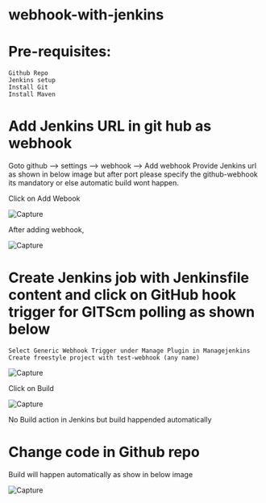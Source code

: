# webhook-with-jenkins

# Pre-requisites:
    Github Repo
    Jenkins setup
    Install Git
    Install Maven
# Add Jenkins URL in git hub as webhook
  Goto github --> settings --> webhook --> Add webhook
  Provide Jenkins url as shown in below image  but after port please specify the github-webhook its mandatory or else automatic build wont happen.
  
   
  
  Click on Add Webook
  
  ![Capture](https://user-images.githubusercontent.com/54719289/104009295-d136a980-51d0-11eb-98cf-4ba0723a5ffc.JPG)
  
  After adding webhook,
  
  ![Capture](https://user-images.githubusercontent.com/54719289/104009429-08a55600-51d1-11eb-9274-3df584ea9e26.JPG)

  
# Create Jenkins job with Jenkinsfile content and click on GitHub hook trigger for GITScm polling as shown below

    Select Generic Webhook Trigger under Manage Plugin in Managejenkins
    Create freestyle project with test-webhook (any name)
    
  ![Capture](https://user-images.githubusercontent.com/54719289/104009522-37bbc780-51d1-11eb-9fe1-0b34469dfb62.JPG)
    
      
  
  
  Click on Build
  
  ![Capture](https://user-images.githubusercontent.com/54719289/104009690-70f43780-51d1-11eb-9401-af5efa37fcfd.JPG)
     


  No Build action in Jenkins but build happended automatically
  
# Change code in Github repo
  
  Build will happen automatically as show in below image
  
 ![Capture](https://user-images.githubusercontent.com/54719289/104009046-68e7c800-51d0-11eb-935f-690570ca91f7.JPG)



